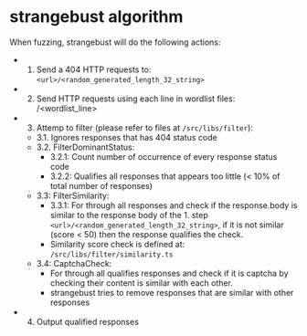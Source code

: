 # strangebust algorithm

When fuzzing, strangebust will do the following actions:
- 1. Send a 404 HTTP requests to: `<url>/<random_generated_length_32_string>`
- 2. Send HTTP requests using each line in wordlist files: <url>/<wordlist_line>
- 3. Attemp to filter (please refer to files at `/src/libs/filter`):
  + 3.1. Ignores responses that has 404 status code
  + 3.2. FilterDominantStatus:
    * 3.2.1: Count number of occurrence of every response status code
    * 3.2.2: Qualifies all responses that appears too little (< 10% of total number of responses)
  + 3.3: FilterSimilarity:
    * 3.3.1: For through all responses and check if the response.body is similar to the response body of the 1. step `<url>/<random_generated_length_32_string>`, if it is not similar (score < 50) then the response qualifies the check.
    * Similarity score check is defined at: `/src/libs/filter/similarity.ts`
  + 3.4: CaptchaCheck:
    * For through all qualifies responses and check if it is captcha by checking their content is similar with each other.
    * strangebust tries to remove responses that are similar with other responses
- 4. Output qualified responses
